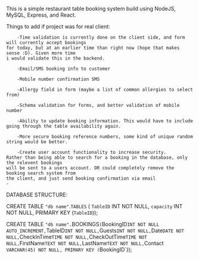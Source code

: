 This is a simple restaurant table booking system build using NodeJS,  MySQL, Express, and React.




Things to add if project was for real client:

        -Time validation is currently done on the client side, and form will currently accept bookings 
	for today, but at an earlier time than right now (hope that makes sense :D). Given more time 
	i would validate this in the backend.

        -Email/SMS booking info to customer

        -Mobile number confirmation SMS

        -Allergy field in form (maybe a list of common allergies to select from)

        -Schema validation for forms, and better validation of mobile number

        -Ability to update booking information. This would have to include going through the table availability again.

        -More secure booking reference numbers, some kind of unique random string would be better.

        -Create user account functionality to increase security. 
	Rather than being able to search for a booking in the database, only the relevent bookings
	will be sent to a users account. OR could completely remove the booking search system from
	the client, and just send booking confirmation via email
	-



DATABASE STRUCTURE:


CREATE TABLE `"db name"`.`TABLES` (
  `TableID` INT NOT NULL,
  `capacity` INT NOT NULL,
  PRIMARY KEY (`TableID`));


CREATE TABLE `"db name".`BOOKINGS` (
  `BookingID` INT NOT NULL AUTO_INCREMENT,
  `TableID` INT NOT NULL,
  `Guests` INT NOT NULL,
  `Date` DATE NOT NULL,
  `CheckInTime` TIME NOT NULL,
  `CheckOutTime` TIME NOT NULL,
  `FirstName` TEXT NOT NULL,
  `LastName` TEXT NOT NULL,
  `Contact` VARCHAR(45) NOT NULL,
  PRIMARY KEY (`BookingID`));




